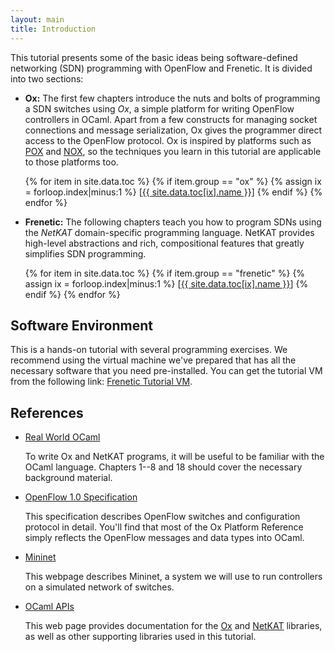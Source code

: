 ```yaml
---
layout: main
title: Introduction
---
```


This tutorial presents some of the basic ideas being software-defined
networking (SDN) programming with OpenFlow and Frenetic. It is divided
into two sections:

* **Ox:** The first few chapters introduce the nuts and bolts of
programming a SDN switches using *Ox*, a simple platform for writing
OpenFlow controllers in OCaml. Apart from a few constructs for
managing socket connections and message serialization, Ox gives the
programmer direct access to the OpenFlow protocol. Ox is inspired by
platforms such as
[POX](https://openflow.stanford.edu/display/ONL/POX+Wiki) and
[NOX](http://www.noxrepo.org/nox/about-nox/), so the techniques you
learn in this tutorial are applicable to those platforms too.

<ul>
{% for item in site.data.toc %}
{% if item.group == "ox" %}
{% assign ix = forloop.index|minus:1 %}
[<a href="{{ site.data.toc[ix].path }}">{{ site.data.toc[ix].name }}</a>]
{% endif %}
{% endfor %}
</ul>

* **Frenetic:** The following chapters teach you how to program SDNs
  using the _NetKAT_ domain-specific programming language. NetKAT
  provides high-level abstractions and rich, compositional features
  that greatly simplifies SDN programming.

<ul>
{% for item in site.data.toc %}
{% if item.group == "frenetic" %}
{% assign ix = forloop.index|minus:1 %}
[<a href="{{ site.data.toc[ix].path }}">{{ site.data.toc[ix].name }}</a>]
{% endif %}
{% endfor %}
</ul>

Software Environment
--------------------

This is a hands-on tutorial with several programming exercises.  We
recommend using the virtual machine we've prepared that has all the
necessary software that you need pre-installed. You can get the
tutorial VM from the following link: [Frenetic Tutorial VM](http://storage.googleapis.com/arjun-umass-disks/Frenetic-Tutorial.ova).

References
----------

- [Real World OCaml](https://realworldocaml.org)

  To write Ox and NetKAT programs, it will be useful to be familiar
  with the OCaml language. Chapters 1--8 and 18 should cover the
  necessary background material.

- [OpenFlow 1.0 Specification](http://www.openflow.org/documents/openflow-spec-v1.0.0.pdf)

  This specification describes OpenFlow switches and configuration
  protocol in detail. You'll find that most of the Ox Platform
  Reference simply reflects the OpenFlow messages and data types into
  OCaml. 

- [Mininet](http://mininet.org/)

  This webpage describes Mininet, a system we will use to run
  controllers on a simulated network of switches.

- [OCaml APIs](http://frenetic-lang.github.io/api)

  This web page provides documentation for the
  [Ox](http://freneti-lang.github.io/api/ox) and
  [NetKAT](http://frenetic-lang.github.io/api/frenetic) libraries, as
  well as other supporting libraries used in this tutorial.

[Real World OCaml]: https://realworldocaml.org
